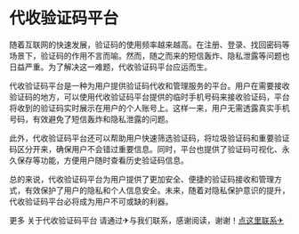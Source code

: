 # 代收验证码平台

随着互联网的快速发展，验证码的使用频率越来越高。在注册、登录、找回密码等场景下，验证码的作用不言而喻。然而，随之而来的短信轰炸、隐私泄露等问题也日益严重。为了解决这一难题，代收验证码平台应运而生。

代收验证码平台是一种为用户提供验证码代收和管理服务的平台。用户在需要接收验证码的地方，可以使用代收验证码平台提供的临时手机号码来接收验证码，平台将收到的验证码实时展示在用户的个人账号上。这样一来，用户无需透露真实手机号码，有效避免了短信轰炸和隐私泄露的问题。

此外，代收验证码平台还可以帮助用户快速筛选验证码，将垃圾验证码和重要验证码区分开来，确保用户不会错过重要信息。同时，平台也提供了验证码可视化、永久保存等功能，方便用户随时查看历史验证码信息。

总的来说，代收验证码平台为用户提供了更加安全、便捷的验证码接收和管理方式，有效保护了用户的隐私和个人信息安全。未来，随着对隐私保护意识的提升，代收验证码平台必将成为用户不可或缺的利器。

更多 关于代收验证码平台 请通过✈与我们联系，感谢阅读，谢谢！[点这里联系✈](https://t.me/lm66bot)